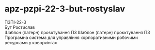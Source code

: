 # apz-pzpi-22-3-but-rostyslav

ПЗПІ-22-3  
Бут Ростислав  
Шаблон (патерн) проєктування ПЗ
Шаблон (патерн) проєктування ПЗ
Програмна система для управління корпоративними робочими ресурсами у коворкінгах
